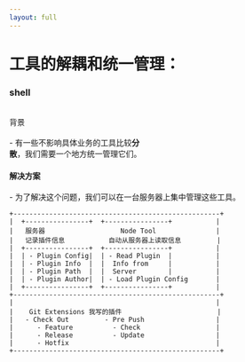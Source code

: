 ```yaml
---
layout: full
---
```


<h1 class="no-mb font-300">工具的解耦和统一管理：</h1>
<h3 class="font-xs">shell</h3>
<br>

<div class="flex gap-4 mt-2">

<div style="width: 50%">
<v-clicks>


<div class="flex"> 背景 </div>
<br>
<div class="flex gap-1 font-300 text-sm items-start">
    - <span> 有一些不影响具体业务的工具比较<strong>分散</strong>，我们需要一个地方统一管理它们。</span>
</div>

</v-clicks>
</div>

<div>

<v-clicks>
<h4 class="font-300 flex"><akar-icons:circle-check-fill class="text-success w-30px" /><strong> 解决方案</strong></h4>

<div class="flex flex-col gap-2 mt-2">

<div class="flex gap-1 font-300 text-sm items-center">
    - <span>为了解决这个问题，我们可以在一台服务器上集中管理这些工具。</span>
</div>

<div class="flex gap-1 font-300 text-sm items-center">

```
+----------------------------------------------------+
|  +----------------+  +----------------+           |
|   服务器                   Node Tool               |
|   记录插件信息           自动从服务器上读取信息         |
|  +----------------+  +----------------+           |
|  | - Plugin Config|  | - Read Plugin  |           |
|  | - Plugin Info  |  |  Info from     |           |
|  | - Plugin Path  |  |  Server        |           |
|  | - Plugin Author|  | - Load Plugin Config       |
|  +----------------+  +----------------+           |
+----------------------------------------------------+
|                                                   |
|    Git Extensions 我写的插件                        |
|   - Check Out         - Pre Push                  |
|      - Feature          - Check                   |
|      - Release          - Update                  |
|      - Hotfix                                     |
+----------------------------------------------------+
```
</div>


</div>

</v-clicks>
</div>
</div>